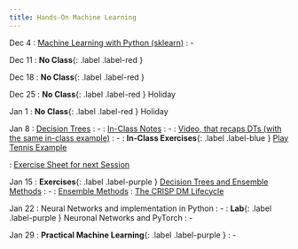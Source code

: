 ```yaml
---
title: Hands-On Machine Learning
---
```


Dec 4
: [Machine Learning with Python (sklearn)](../assets/course_material/notebooks/06_MachineLearning-Basicssklearn.ipynb)
  : -

Dec 11
: **No Class**{: .label .label-red }


Dec 18
: **No Class**{: .label .label-red } 

Dec 25
: **No Class**{: .label .label-red } Holiday

Jan 1
: **No Class**{: .label .label-red } Holiday

Jan 8
: [Decision Trees](../assets/course_material/pdf/slides_dt.pdf)
  : -
: [In-Class Notes](../assets/course_material/pdf/20250108_lecture_notes_dt.pdf)
  : -
: [Video, that recaps DTs (with the same in-class example)](https://www.youtube.com/watch?v=E4HFVAjhQWQ)
  : -
: **In-Class Exercises**{: .label .label-blue } [Play Tennis Example](../assets/course_material/pdf/dt_play_tennis_hands-on.pdf)

  : [Exercise Sheet for next Session](../assets/course_material/pdf/classical_ml.pdf)

Jan 15
: **Exercises**{: .label .label-purple } [Decision Trees and Ensemble Methods](../assets/course_material/pdf/classical_ml.pdf)
  : -
: [Ensemble Methods](../assets/course_material/pdf/ensemble_methods.pdf)
  : [The CRISP DM Lifecycle](https://www.datascience-pm.com/crisp-dm-2/)

Jan 22
: Neural Networks and implementation in Python
  : -
: **Lab**{: .label .label-purple } Neuronal Networks and PyTorch
  : -
  
Jan 29
: **Practical Machine Learning**{: .label .label-purple }
  : -
